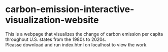 # carbon-emission-interactive-visualization-website
This is a webpage that visualizes the change of carbon emission per capita throughout U.S. states from the 1980s to 2020s.<br>
Pleasse download and run index.html on localhost to view the work.
